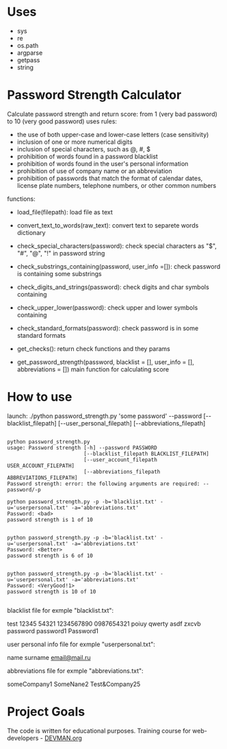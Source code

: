 # Uses
- sys
- re
- os.path
- argparse
- getpass
- string


# Password Strength Calculator

Calculate password strength and return score: from 1 (very bad password) to 10 (very good password) uses rules:

- the use of both upper-case and lower-case letters (case sensitivity)
- inclusion of one or more numerical digits
- inclusion of special characters, such as @, #, $
- prohibition of words found in a password blacklist
- prohibition of words found in the user's personal information
- prohibition of use of company name or an abbreviation
- prohibition of passwords that match the format of calendar dates, license plate numbers, telephone numbers, or other common numbers

functions:

- load_file(filepath):
  load file as text
        
        
- convert_text_to_words(raw_text):
  convert text to separete words dictionary


- check_special_characters(password):
   check special characters as "$", "#", "@", "!" in password string
    
    
- check_substrings_containing(password, user_info =[]):
  check password is containing some substrings     

 
- check_digits_and_strings(password):
  check digits and char symbols containing


- check_upper_lower(password):
    check upper and lower symbols containing

- check_standard_formats(password):
  check password is in some standard formats
  
- get_checks():
  return check functions and they params   

- get_password_strength(password, blacklist = [], 
                        user_info = [], abbreviations = [])
  main function for calculating score  

# How to use

launch: ./python password_strength.py 'some password' --password [--blacklist_filepath] [--user_personal_filepath] [--abbreviations_filepath]

```#!bash

python password_strength.py                                                                                                                                        
usage: Password strength [-h] --password PASSWORD                                                                                                                                                                   
                         [--blacklist_filepath BLACKLIST_FILEPATH]                                                                                                                                                  
                         [--user_account_filepath USER_ACCOUNT_FILEPATH]                                                                                                                                            
                         [--abbreviations_filepath ABBREVIATIONS_FILEPATH]
Password strength: error: the following arguments are required: --password/-p

python password_strength.py -p -b='blacklist.txt' -u='userpersonal.txt' -a='abbreviations.txt'                                                                                                                                    
Password: <bad>                                                                                 
password strength is 1 of 10


python password_strength.py -p -b='blacklist.txt' -u='userpersonal.txt' -a='abbreviations.txt'
Password: <Better>                                                                               
password strength is 6 of 10


python password_strength.py -p -b='blacklist.txt' -u='userpersonal.txt' -a='abbreviations.txt'
Password: <VeryGood!1>                                                                               
password strength is 10 of 10
                     

```

blacklist file for exmple "blacklist.txt":

test
12345
54321
1234567890
0987654321
poiuy
qwerty
asdf
zxcvb
password
password1
Password1

user personal info file for exmple "userpersonal.txt":

name
surname
email@mail.ru

abbreviations file for exmple "abbreviations.txt":

someCompany1
SomeNane2
Test&Company25
 
# Project Goals

The code is written for educational purposes. Training course for web-developers - [DEVMAN.org](https://devman.org)
